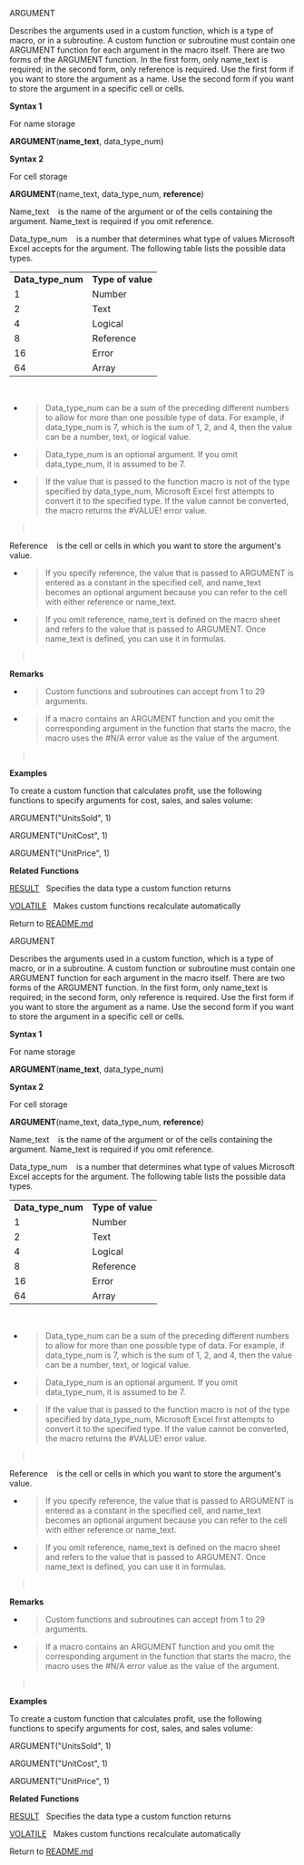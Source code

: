 ARGUMENT

Describes the arguments used in a custom function, which is a type of
macro, or in a subroutine. A custom function or subroutine must contain
one ARGUMENT function for each argument in the macro itself. There are
two forms of the ARGUMENT function. In the first form, only name\_text
is required; in the second form, only reference is required. Use the
first form if you want to store the argument as a name. Use the second
form if you want to store the argument in a specific cell or cells.

**Syntax 1**

For name storage

**ARGUMENT**(**name\_text**, data\_type\_num)

**Syntax 2**

For cell storage

**ARGUMENT**(name\_text, data\_type\_num, **reference**)

Name\_text    is the name of the argument or of the cells containing the
argument. Name\_text is required if you omit reference.

Data\_type\_num    is a number that determines what type of values
Microsoft Excel accepts for the argument. The following table lists the
possible data types.

|                     |                   |
| ------------------- | ----------------- |
| **Data\_type\_num** | **Type of value** |
| 1                   | Number            |
| 2                   | Text              |
| 4                   | Logical           |
| 8                   | Reference         |
| 16                  | Error             |
| 64                  | Array             |

 

  - > Data\_type\_num can be a sum of the preceding different numbers to
    > allow for more than one possible type of data. For example, if
    > data\_type\_num is 7, which is the sum of 1, 2, and 4, then the
    > value can be a number, text, or logical value.

  - > Data\_type\_num is an optional argument. If you omit
    > data\_type\_num, it is assumed to be 7.

  - > If the value that is passed to the function macro is not of the
    > type specified by data\_type\_num, Microsoft Excel first attempts
    > to convert it to the specified type. If the value cannot be
    > converted, the macro returns the \#VALUE\! error value.

>  

Reference    is the cell or cells in which you want to store the
argument's value.

  - > If you specify reference, the value that is passed to ARGUMENT is
    > entered as a constant in the specified cell, and name\_text
    > becomes an optional argument because you can refer to the cell
    > with either reference or name\_text.

  - > If you omit reference, name\_text is defined on the macro sheet
    > and refers to the value that is passed to ARGUMENT. Once
    > name\_text is defined, you can use it in formulas.

>  

**Remarks**

  - > Custom functions and subroutines can accept from 1 to 29
    > arguments.

  - > If a macro contains an ARGUMENT function and you omit the
    > corresponding argument in the function that starts the macro, the
    > macro uses the \#N/A error value as the value of the argument.

>  

**Examples**

To create a custom function that calculates profit, use the following
functions to specify arguments for cost, sales, and sales volume:

ARGUMENT("UnitsSold", 1)

ARGUMENT("UnitCost", 1)

ARGUMENT("UnitPrice", 1)

**Related Functions**

[RESULT](RESULT.md)   Specifies the data type a custom function returns

[VOLATILE](VOLATILE.md)   Makes custom functions recalculate automatically



Return to [README.md](README.md)

ARGUMENT

Describes the arguments used in a custom function, which is a type of
macro, or in a subroutine. A custom function or subroutine must contain
one ARGUMENT function for each argument in the macro itself. There are
two forms of the ARGUMENT function. In the first form, only name\_text
is required; in the second form, only reference is required. Use the
first form if you want to store the argument as a name. Use the second
form if you want to store the argument in a specific cell or cells.

**Syntax 1**

For name storage

**ARGUMENT**(**name\_text**, data\_type\_num)

**Syntax 2**

For cell storage

**ARGUMENT**(name\_text, data\_type\_num, **reference**)

Name\_text    is the name of the argument or of the cells containing the
argument. Name\_text is required if you omit reference.

Data\_type\_num    is a number that determines what type of values
Microsoft Excel accepts for the argument. The following table lists the
possible data types.

|                     |                   |
| ------------------- | ----------------- |
| **Data\_type\_num** | **Type of value** |
| 1                   | Number            |
| 2                   | Text              |
| 4                   | Logical           |
| 8                   | Reference         |
| 16                  | Error             |
| 64                  | Array             |

 

  - > Data\_type\_num can be a sum of the preceding different numbers to
    > allow for more than one possible type of data. For example, if
    > data\_type\_num is 7, which is the sum of 1, 2, and 4, then the
    > value can be a number, text, or logical value.

  - > Data\_type\_num is an optional argument. If you omit
    > data\_type\_num, it is assumed to be 7.

  - > If the value that is passed to the function macro is not of the
    > type specified by data\_type\_num, Microsoft Excel first attempts
    > to convert it to the specified type. If the value cannot be
    > converted, the macro returns the \#VALUE\! error value.

>  

Reference    is the cell or cells in which you want to store the
argument's value.

  - > If you specify reference, the value that is passed to ARGUMENT is
    > entered as a constant in the specified cell, and name\_text
    > becomes an optional argument because you can refer to the cell
    > with either reference or name\_text.

  - > If you omit reference, name\_text is defined on the macro sheet
    > and refers to the value that is passed to ARGUMENT. Once
    > name\_text is defined, you can use it in formulas.

>  

**Remarks**

  - > Custom functions and subroutines can accept from 1 to 29
    > arguments.

  - > If a macro contains an ARGUMENT function and you omit the
    > corresponding argument in the function that starts the macro, the
    > macro uses the \#N/A error value as the value of the argument.

>  

**Examples**

To create a custom function that calculates profit, use the following
functions to specify arguments for cost, sales, and sales volume:

ARGUMENT("UnitsSold", 1)

ARGUMENT("UnitCost", 1)

ARGUMENT("UnitPrice", 1)

**Related Functions**

[RESULT](RESULT.md)   Specifies the data type a custom function returns

[VOLATILE](VOLATILE.md)   Makes custom functions recalculate automatically



Return to [README.md](README.md)

